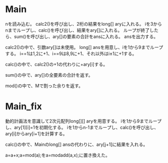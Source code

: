 # Main
nを読み込む。
calc2()を呼び出し、2桁の結果をlong[] aryに入れる。
iを3からnまでループし、calc()を呼び出し、結果をary\[\]に入れる。
ループが終了したら、sum()を呼び出し、ary\[\]の要素の合計をansに入れる。
ansを出力する。

calc2()の中で、引数ary\[\]は未使用。
long[] ansを用意し、iを1から9までループする。
i==1は1,2に+1、i==9は8,9に+1、それ以外はi±1に+1する。

calc()の中で、calc2()の+1の代わりに+ary\[i\]する。

sum()の中で、ary\[\]の全要素の合計を返す。

mod()の中で、Mで割った余りを返す。

# Main\_fix
動的計画法を意識して2次元配列long[][] aryを用意する。
iを1から9までループし、ary[1][i]=1を初期化する。
iを1からn-1までループし、calc()を呼び出し、ary\[i\]からary\[i+1\]を計算する。

calc()の中で、Mainのlong[] ansの代わりに、ary\[j+1\]に結果を入れる。

a=a+x;a=mod(a);をa=modadd(a,x);に置き換えた。
